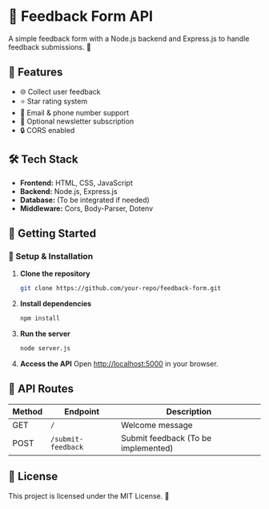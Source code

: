 # 📢 Feedback Form API

A simple feedback form with a Node.js backend and Express.js to handle feedback submissions. 🚀

## 📌 Features
- 🌐 Collect user feedback
- ⭐ Star rating system
- 📧 Email & phone number support
- 📩 Optional newsletter subscription
- 🔒 CORS enabled

## 🛠 Tech Stack
- **Frontend:** HTML, CSS, JavaScript
- **Backend:** Node.js, Express.js
- **Database:** (To be integrated if needed)
- **Middleware:** Cors, Body-Parser, Dotenv

## 🚀 Getting Started

### 🔧 Setup & Installation
1. **Clone the repository**
   ```sh
   git clone https://github.com/your-repo/feedback-form.git
   ```
2. **Install dependencies**
   ```sh
   npm install
   ```
3. **Run the server**
   ```sh
   node server.js
   ```
4. **Access the API**
   Open [http://localhost:5000](http://localhost:5000) in your browser.

## 🎯 API Routes
| Method | Endpoint  | Description |
|--------|----------|-------------|
| GET    | `/`      | Welcome message |
| POST   | `/submit-feedback` | Submit feedback (To be implemented) |

## 📜 License
This project is licensed under the MIT License. 📄

